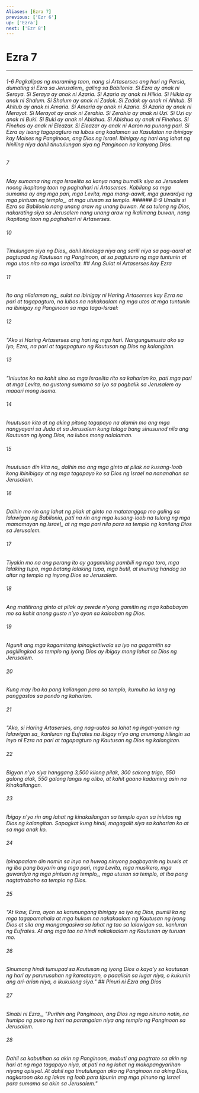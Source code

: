 ```yaml
---
Aliases: [Ezra 7]
previous: ['Ezr 6']
up: ['Ezra']
next: ['Ezr 8']
---
```

# Ezra 7

***
###### 1-6 Pagkalipas ng maraming taon, nang si Artaserses ang hari ng Persia, dumating si Ezra <i class="trans-change">sa Jerusalem_ galing sa Babilonia. Si Ezra ay anak ni Seraya. Si Seraya ay anak ni Azaria. Si Azaria ay anak ni Hilkia. Si Hilkia ay anak ni Shalum. Si Shalum ay anak ni Zadok. Si Zadok ay anak ni Ahitub. Si Ahitub ay anak ni Amaria. Si Amaria ay anak ni Azaria. Si Azaria ay anak ni Merayot. Si Merayot ay anak ni Zerahia. Si Zerahia ay anak ni Uzi. Si Uzi ay anak ni Buki. Si Buki ay anak ni Abishua. Si Abishua ay anak ni Finehas. Si Finehas ay anak ni Eleazar. Si Eleazar ay anak ni Aaron na punong pari. Si Ezra ay isang tagapagturo na lubos ang kaalaman sa Kasulatan na ibinigay kay Moises ng Panginoon, ang Dios ng Israel. Ibinigay ng hari ang lahat ng hiniling niya dahil tinutulungan siya ng Panginoon na kanyang Dios. 





















###### 7 










May sumama ring mga Israelita sa kanya nang bumalik siya sa Jerusalem noong ikapitong taon ng paghahari ni Artaserses. Kabilang sa mga sumama ay ang mga pari, mga Levita, mga mang-aawit, mga guwardya ng mga pintuan <i class="trans-change">ng templo_, at mga utusan sa templo. ###### 8-9 Umalis si Ezra sa Babilonia nang unang araw ng unang buwan. At sa tulong ng Dios, nakarating siya sa Jerusalem nang unang araw ng ikalimang buwan, nang ikapitong taon ng paghahari ni Artaserses. 





















###### 10 










<i class="trans-change">Tinulungan siya ng Dios_ dahil itinalaga niya ang sarili niya sa pag-aaral at pagtupad ng Kautusan ng Panginoon, at sa pagtuturo ng mga tuntunin at mga utos nito sa mga Israelita. ## Ang Sulat ni Artaserses kay Ezra 





















###### 11 










Ito ang <i class="trans-change">nilalaman ng_ sulat na ibinigay ni Haring Artaserses kay Ezra na pari at tagapagturo, na lubos na nakakaalam ng mga utos at mga tuntunin na ibinigay ng Panginoon sa mga taga-Israel: 





















###### 12 










"Ako si Haring Artaserses ang hari ng mga hari. Nangungumusta ako sa iyo, Ezra, na pari at tagapagturo ng Kautusan ng Dios ng kalangitan. 





















###### 13 










"Iniuutos ko na kahit sino sa mga Israelita rito sa kaharian ko, pati mga pari at mga Levita, na gustong sumama sa iyo sa pagbalik sa Jerusalem ay maaari mong isama. 





















###### 14 










Inuutusan kita at ng aking pitong tagapayo na alamin mo ang mga nangyayari sa Juda at sa Jerusalem kung talaga bang sinusunod nila ang Kautusan ng iyong Dios, na lubos mong nalalaman. 





















###### 15 










<i class="trans-change">Inuutusan din kita na_ dalhin mo ang mga ginto at pilak na kusang-loob kong ibinibigay at ng mga tagapayo ko sa Dios ng Israel na nananahan sa Jerusalem. 





















###### 16 










Dalhin mo rin ang lahat ng pilak at ginto na matatanggap mo galing sa lalawigan ng Babilonia, pati na rin ang mga kusang-loob na tulong ng mga mamamayan <i class="trans-change">ng Israel_ at ng mga pari nila para sa templo ng kanilang Dios sa Jerusalem. 





















###### 17 










Tiyakin mo na ang perang ito ay gagamiting pambili ng mga toro, mga lalaking tupa, mga batang lalaking tupa, mga butil, at inuming handog sa altar ng templo ng inyong Dios sa Jerusalem. 





















###### 18 










Ang matitirang ginto at pilak ay pwede nʼyong gamitin ng mga kababayan mo sa kahit anong gusto nʼyo ayon sa kalooban ng Dios. 





















###### 19 










Ngunit ang mga kagamitang ipinagkatiwala sa iyo na gagamitin sa paglilingkod sa templo ng iyong Dios ay ibigay mong lahat sa Dios ng Jerusalem. 





















###### 20 










Kung may iba ka pang kailangan para sa templo, kumuha ka lang ng panggastos sa pondo ng kaharian. 





















###### 21 










"Ako, si Haring Artaserses, ang nag-uutos sa lahat ng ingat-yaman ng <i class="trans-change">lalawigan sa_ kanluran ng Eufrates na ibigay nʼyo ang anumang hilingin sa inyo ni Ezra na pari at tagapagturo ng Kautusan ng Dios ng kalangitan. 





















###### 22 










Bigyan nʼyo siya hanggang 3,500 kilong pilak, 300 sakong trigo, 550 galong alak, 550 galong langis ng olibo, at kahit gaano kadaming asin na kinakailangan. 





















###### 23 










Ibigay nʼyo rin ang lahat ng kinakailangan sa templo ayon sa iniutos ng Dios ng kalangitan. Sapagkat kung hindi, magagalit siya sa kaharian ko at sa mga anak ko. 





















###### 24 










Ipinapaalam din namin sa inyo na huwag ninyong pagbayarin ng buwis at ng iba pang bayarin ang mga pari, mga Levita, mga musikero, mga guwardya ng mga pintuan <i class="trans-change">ng templo_, mga utusan sa templo, at iba pang nagtatrabaho sa templo ng Dios. 





















###### 25 










"At ikaw, Ezra, ayon sa karunungang ibinigay sa iyo ng Dios, pumili ka ng mga tagapamahala at mga hukom na nakakaalam ng Kautusan ng iyong Dios at sila ang mangangasiwa sa lahat ng tao sa <i class="trans-change">lalawigan sa_ kanluran ng Eufrates. At ang mga tao na hindi nakakaalam ng Kautusan ay turuan mo. 





















###### 26 










Sinumang hindi tumupad sa Kautusan ng iyong Dios o kayaʼy sa kautusan ng hari ay parurusahan ng kamatayan, o paaalisin sa lugar niya, o kukunin ang ari-arian niya, o ikukulong siya." ## Pinuri ni Ezra ang Dios 





















###### 27 










<i class="trans-change">Sinabi ni Ezra,_ "Purihin ang Panginoon, ang Dios ng mga ninuno natin, na humipo ng puso ng hari na parangalan niya ang templo ng Panginoon sa Jerusalem. 





















###### 28 










Dahil sa kabutihan sa akin ng Panginoon, mabuti ang pagtrato sa akin ng hari at ng mga tagapayo niya, at pati na ng lahat ng makapangyarihan niyang opisyal. At dahil nga tinutulungan ako ng Panginoon na aking Dios, nagkaroon ako ng lakas ng loob para tipunin ang mga pinuno ng Israel para sumama sa akin sa Jerusalem."
